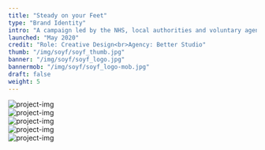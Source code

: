 ```yaml
---
title: "Steady on your Feet"
type: "Brand Identity"
intro: "A campaign led by the NHS, local authorities and voluntary agencies to help increase confidence and reduce the risk of falls."
launched: "May 2020"
credit: "Role: Creative Design<br>Agency: Better Studio"
thumb: "/img/soyf/soyf_thumb.jpg"
banner: "/img/soyf/soyf_logo.jpg"
bannermob: "/img/soyf/soyf_logo-mob.jpg"
draft: false
weight: 5
---
```

<div class="row">
    <div class="col-xs-12">
        <picture>
            <source media="(max-width: 767px)" srcset="/img/soyf/soyf_posters-mob.jpg">
            <source media="(min-width: 768px)" srcset="/img/soyf/soyf_posters.jpg">
            <img src="/img/soyf/soyf_posters.jpg" alt="project-img" class="project-img">
        </picture>
    </div>
</div>
<div class="row">
    <div class="col-xs-12">
        <picture>
            <source media="(max-width: 767px)" srcset="/img/soyf/soyf_type-mob.jpg">
            <source media="(min-width: 768px)" srcset="/img/soyf/soyf_type.jpg">
            <img src="/img/soyf/soyf_type.jpg" alt="project-img" class="project-img">
        </picture>
    </div>
</div>
<div class="row">
    <div class="col-xs-12">
        <picture>
            <source media="(max-width: 767px)" srcset="/img/soyf/soyf_spreads.jpg">
            <source media="(min-width: 768px)" srcset="/img/soyf/soyf_spreads.jpg">
            <img src="/img/soyf/soyf_spreads.jpg" alt="project-img" class="project-img">
        </picture>
    </div>
</div>
<div class="row">
    <div class="col-sm-8 col-xs-12">
        <picture>
            <source media="(max-width: 767px)" srcset="/img/soyf/soyf_pin-mob.jpg">
            <source media="(min-width: 768px)" srcset="/img/soyf/soyf_pin.jpg">
            <img src="/img/soyf/soyf_pin.jpg" alt="project-img" class="project-img">
        </picture>
    </div>
</div>
<div class="row end-xs">
    <div class="col-sm-8 col-xs-12">
        <picture>
            <source media="(max-width: 767px)" srcset="/img/soyf/soyf_socks-mob.jpg">
            <source media="(min-width: 768px)" srcset="/img/soyf/soyf_socks.jpg">
            <img src="/img/soyf/soyf_socks.jpg" alt="project-img" class="project-img">
        </picture>
    </div>
</div>
